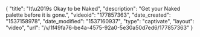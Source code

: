 {
    "title": "It\u2019s Okay to be Naked",
    "description": "Get your Naked palette before it is gone.",
    "videoid": "177857363",
    "date_created": "1537158978",
    "date_modified": "1537160937",
    "type": "captivate",
    "layout": "video",
    "url": "\/v\/1f49fa76-be4a-4575-92a0-5e30a50d7ed6\/177857363"
}